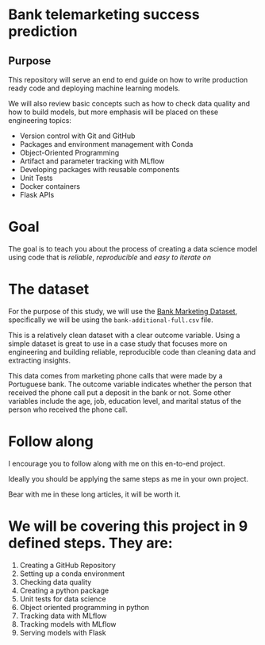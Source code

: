 # Bank telemarketing success prediction

## Purpose

This repository will serve an end to end guide on how to write production ready code and deploying machine learning models.

We will also review basic concepts such as how to check data quality and how to build models, but more emphasis will be placed on these engineering topics:

- Version control with Git and GitHub
- Packages and environment management with Conda
- Object-Oriented Programming
- Artifact and parameter tracking with MLflow
- Developing packages with reusable components
- Unit Tests
- Docker containers
- Flask APIs

# Goal

The goal is to teach you about the process of creating a data science model using code that is *reliable*, *reproducible* and *easy to iterate on*

# The dataset

For the purpose of this study, we will use the [Bank Marketing Dataset](https://archive.ics.uci.edu/ml/datasets/bank+marketing), specifically we will be using the `bank-additional-full.csv` file.

This is a relatively clean dataset with a clear outcome variable. Using a simple dataset is great to use in a case study that focuses more on engineering and building reliable, reproducible code than cleaning data and extracting insights.

This data comes from marketing phone calls that were made by a Portuguese bank. The outcome variable indicates whether the person that received the phone call put a deposit in the bank or not. Some other variables include the age, job, education level, and marital status of the person who received the phone call.

# Follow along

I encourage you to follow along with me on this en-to-end project. 

Ideally you should be applying the same steps as me in your own project.

Bear with me in these long articles, it will be worth it.

# We will be covering this project in 9 defined steps. They are:

1. Creating a GitHub Repository
2. Setting up a conda environment
3. Checking data quality
4. Creating a python package
5. Unit tests for data science
6. Object oriented programming in python
7. Tracking data with MLflow
8. Tracking models with MLflow
9. Serving models with Flask